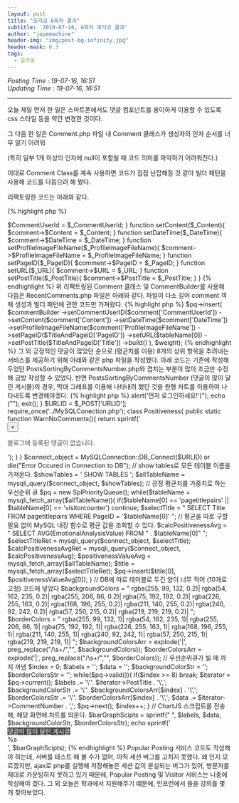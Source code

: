 ```yaml
---
layout: post
title: "모각코 6회차 결과"
subtitle: '2019-07-16, 6회차 모각코 결과'
author: "jopemachine"
header-img: "img/post-bg-infinity.jpg"
header-mask: 0.3
tags:
  - 모각코
---
```


<i>Posting Time : 19-07-16, 16:51</i><br>
<i>Updating Time : 19-07-16, 16:51</i><br>

---

오늘 제일 먼저 한 일은 스마트폰에서도 댓글 컴포넌트를 용이하게 이용할 수 있도록 css 스타일 등을 약간 변경한 것이다.

그 다음 한 일은 Comment.php 파일 내 Comment 클래스가 생성자의 인자 순서를 너무 알기 어려워 

(특히 일부 1개 이상의 인자에 null이 포함될 때 코드 의미를 파악하기 어려워진다.)

이대로 Comment Class를 계속 사용하면 코드가 점점 난잡해질 것 같아 빌더 패턴을 사용해 코드를 다듬으려 해 봤다.

리팩토링한 코드는 아래와 같다.

{% highlight php %}

<?php

// DB의 Comment 레코드 하나를 담기 위한 클래스
class Comment{
  public $CommentUserId;
  public $Content;
  public $DateTime;
  public $ProfileImageFileName;
  public $PageID;
  public $URL;
  public $PostTitle;

  // 아무일도 하지 않는 생성자
  function __construct(){}
}

class CommentBuilder{

  // Comment 객체
  public $comment;

  // Comment 객체를 인자로 받음
  function __construct($_comment){
    $comment = $_comment;
  }

  public function build(){
    return $comment;
  }

  function setCommentUserID($_CommentUserId){
    $comment->$CommentUserId = $_CommentUserId;
  }

  function setContent($_Content){
    $comment->$Content = $_Content;
  }

  function setDateTime($_DateTime){
    $comment->$DateTime = $_DateTime;
  }

  function setProfileImageFileName($_ProfileImageFileName){
    $comment->$ProfileImageFileName = $_ProfileImageFileName;
  }

  function setPageID($_PageID){
    $comment->$PageID = $_PageID;
  }

  function setURL($_URL){
    $comment->$URL = $_URL;
  }

  function setPostTitle($_PostTitle){
    $comment->$PostTitle = $_PostTitle;
  }

}

{% endhighlight %}

위 리팩토링된 Comment 클래스 및 CommentBuilder를 사용해 다듬은 RecentComments.php 파일은 아래와 같다.

파일이 다소 길어 comment 객체 생성과 빌더 패턴에 관한 코드만 가져왔다.

{% highlight php %}

    $pq->insert(
      $commentBuilder
      ->setCommentUserID($comment['CommentUserId'])
      ->setContent($comment['Content'])
      ->setDateTime($comment['DateTime'])
      ->setProfileImageFileName($comment['ProfileImageFileName'])
      ->setPageID($TitleAndPageID['PageID'])
      ->setURL($tableName[0])
      ->setPostTitle($TitleAndPageID['Title'])
      ->build()
    ), $weight);

{% endhighlight %}

그 외 긍정적인 댓글이 많았던 순으로 (평균치를 이용) 8개의 상위 항목을 추려내는 서비스를 제공하기 위해

아래와 같은 php 파일을 작성했다. 

아래 코드는 기존에 작성해 두었던 PostsSortingByCommentsNumber.php와 겹치는 부분이 많아 조금만 수정해 금방 작성할 수 있었다.

반면 PostsSortingByCommentsNumber (댓글이 많이 달린 게시물)의 경우, 막대 그래프를 이용해 나타내려 했던 것을

원형 차트를 이용하여 나타내도록 변경해야겠다.

{% highlight php %}

<?php
// 각 테이블 내 레코드들의 긍정, 부정 정도를 평균을 내서 상위 랭킹 10개 정도를 뽑아, 막대 그래프로 나타내자.
session_start();

$UserID = $_SESSION['user_id'];

// 세션에 ID가 없다면, 이용할 수 없으니, SignIn 페이지로 이동
if(!isset($UserID)){
  echo ("<script language=javascript>alert('먼저 로그인하세요!')</script>");
  echo ("<script>location.href='../SignIn.php';</script>");
  exit();
}

$URLID = $_POST['URLID'];

require_once('../MySQLConection.php');

class Positiveness{

  public static function WarnNoComments(){

    return sprintf('
      <div class="alert alert-success alert-dismissible fade show">
        <button type="button" class="close" aria-label="Close" data-dismiss="alert">
          <span aria-hidden="true">&times;</span>
        </button>
        <p id="NoCommentsWarning" class="lead" style="font-size: 14px; color: #4c4c4c;">블로그에 등록된 댓글이 없습니다.</p>
      </div>
    ');
  }
}

$connect_object = MySQLConnection::DB_Connect($URLID) or die("Error Occured in Connection to DB");

// show tables로 모든 테이블 이름을 가져온다.
$showTables = '
  SHOW TABLES
';

$allTableName = mysqli_query($connect_object, $showTables);

// 긍정 평균치를 가중치로 하는 우선순위 큐
$pq = new SplPriorityQueue();

while($tableName = mysqli_fetch_array($allTableName)){

  if($tableName[0] == 'pagetitlepairs' || $tableName[0] == 'visitorcounter') continue;

  $selectTitle = "
    SELECT Title FROM pagetitlepairs WHERE PageID = '$tableName[0]'
  ";

  // 평균을 따로 구할 필요 없이 MySQL 내장 함수로 평균 값을 조회할 수 있다.
  $calcPositivenessAvg = "
    SELECT AVG(EmotionalAnalysisValue) FROM " . $tableName[0]"
  ";

  $selectTitleRet = mysqli_query($connect_object, $selectTitle);
  $calcPositivenessAvgRet = mysqli_query($connect_object, $calcPositivenessAvg);

  $positivenessValueAvg = mysqli_fetch_array($allTableName);
  $title = mysqli_fetch_array($selectTitleRet);

  $pq->insert($title[0], $positivenessValueAvg[0]);
}

// DB에 따로 테이블로 두긴 양이 너무 적어 (10개로 고정) 코드에 넣었다
$backgroundColors = "
  rgba(255, 99, 132, 0.2)|
  rgba(54, 162, 235, 0.2)|
  rgba(255, 206, 86, 0.2)|
  rgba(75, 192, 192, 0.2)|
  rgba(226, 255, 163, 0.2)|
  rgba(168, 196, 255, 0.2)|
  rgba(211, 140, 255, 0.2)|
  rgba(240, 92, 242, 0.2)|
  rgba(57, 250, 215, 0.2)|
  rgba(219, 219, 219, 0.2)|
";

$borderColors = "
  rgba(255, 99, 132, 1)|
  rgba(54, 162, 235, 1)|
  rgba(255, 206, 86, 1)|
  rgba(75, 192, 192, 1)|
  rgba(226, 255, 163, 1)|
  rgba(168, 196, 255, 1)|
  rgba(211, 140, 255, 1)|
  rgba(240, 92, 242, 1)|
  rgba(57, 250, 215, 1)|
  rgba(219, 219, 219, 1)|
";

$backgroundColorsArr = explode('|', preg_replace("/\s+/","", $backgroundColors));
$borderColorsArr = explode('|', preg_replace("/\s+/","", $borderColors));

// 우선순위큐가 빌 때 까지 꺼냄
$index = 0;

$labels = '';
$data = '';
$backgroundColorStr = '';
$borderColorsStr = '';

while($pq->valid()){

  if($index >= 8) break;

  $iterator = $pq->current();
  $labels .= '\''. $iterator->PostTitle . '\',';
  $backgroundColorStr .= '\''. $backgroundColorsArr[$index] . '\',';
  $borderColorsStr .= '\''. $borderColorsArr[$index] . '\',';
  $data .= $iterator->CommentNumber . ',';
  $pq->next();
  $index++;
}

// ChartJS 스크립트를 전송해, 해당 화면에 차트를 띄운다.
$barGraphScipts = sprintf("
  <script>
  var ctxB = document.getElementById(\"bar-graph\").getContext('2d');
  var myBarChart = new Chart(ctxB, {
      type: 'bar',
      data: {
          labels: [%s],
          datasets: [{
              label: '긍정적인 댓글이 많았던 순으로 정렬',
              data: [%s],
              backgroundColor: [%s],
              borderColor: [%s],
              borderWidth: 1
          }]
      },
      options: {
          scales: {
              yAxes: [{
                  ticks: {
                      beginAtZero:true
                  }
              }]
          }
      }
  });
  </script>",
  $labels, $data, $backgroundColorStr, $borderColorsStr);


echo sprintf('
  <div class="list-group">
    <a class="list-group-item active" style="background-color: #474747!important; color: #ffffff; border: none !important;">댓글이 많이 달린 게시글</a>
    <div class="list-group-item">
      <canvas id="bar-graph"></canvas>
      %s
    </div>
  </div>
  ', $barGraphScipts);

{% endhighlight %}

Popular Posting 서비스 코드도 작성해야 하는데, 서버를 테스트 해 볼 수가 없어, 아직 세션 버그를 고치지 못했다.

왜 인지 모르겠지만, ajax로 php를 실행해 저장해놓은 세션 값이 분실되는 버그가 있어, 방문자를 제대로 카운팅하지

못하고 있기 때문에, Popular Posting 및 Visitor 서비스는 나중에 작성해야 겠다.

그 외 오늘은 학과에서 지원해주기 떄문에, 인프런에서 들을 강의를 몇 개 찾아보았다.


